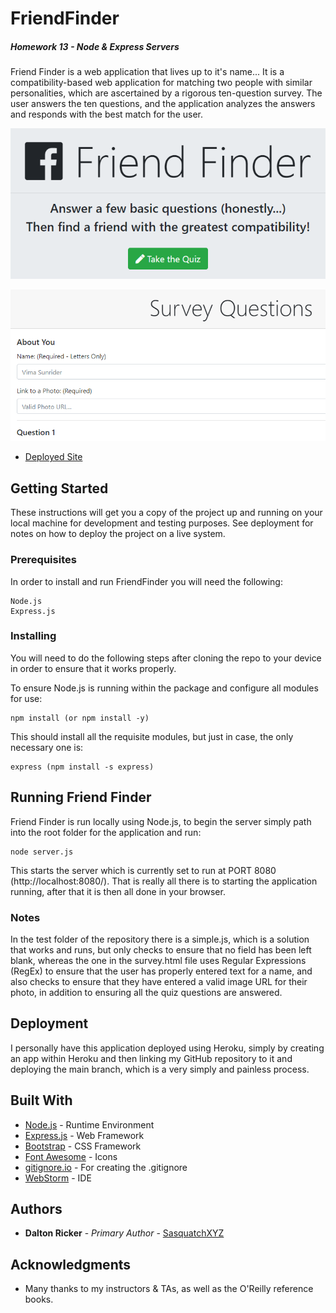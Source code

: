 # FriendFinder

##### Homework 13 - Node & Express Servers

Friend Finder is a web application that lives up to it's name... It is a compatibility-based web application for matching two people with similar personalities, which are ascertained by a rigorous ten-question survey.  The user answers the ten questions, and the application analyzes the answers and responds with the best match for the user.

![Screenshot](app/public/images/home.png)

![Screenshot](app/public/images/survey.png) 

* [Deployed Site](https://ffndr.herokuapp.com/)

## Getting Started

These instructions will get you a copy of the project up and running on your local machine for development and testing purposes.  See deployment for notes on how to deploy the project on a live system.

### Prerequisites

In order to install and run FriendFinder you will need the following:

```
Node.js
Express.js
```

### Installing

You will need to do the following steps after cloning the repo to your device in order to ensure that it works properly.

To ensure Node.js is running within the package and configure all modules for use:

```
npm install (or npm install -y)
```

This should install all the requisite modules, but just in case, the only necessary one is:

```
express (npm install -s express)
```

## Running Friend Finder

Friend Finder is run locally using Node.js, to begin the server simply path into the root folder for the application and run:

```
node server.js
```

This starts the server which is currently set to run at PORT 8080 (http://localhost:8080/).
That is really all there is to starting the application running, after that it is then all done in your browser.

### Notes

In the test folder of the repository there is a simple.js, which is a solution that works and runs, but only checks to ensure that no field has been left blank, whereas the one in the survey.html file uses Regular Expressions (RegEx) to ensure that the user has properly entered text for a name, and also checks to ensure that they have entered a valid image URL for their photo, in addition to ensuring all the quiz questions are answered.

## Deployment

I personally have this application deployed using Heroku, simply by creating an app within Heroku and then linking my GitHub repository to it and deploying the main branch, which is a very simply and painless process.

## Built With

* [Node.js](https://nodejs.org/en/) - Runtime Environment
* [Express.js](https://expressjs.com/) - Web Framework
* [Bootstrap](https://getbootstrap.com/) - CSS Framework
* [Font Awesome](https://fontawesome.com/) - Icons
* [gitignore.io](https://www.gitignore.io/) - For creating the .gitignore
* [WebStorm](https://www.jetbrains.com/webstorm/) - IDE

## Authors

* **Dalton Ricker** - *Primary Author* - [SasquatchXYZ](https://github.com/SasquatchXYZ)

## Acknowledgments
* Many thanks to my instructors & TAs, as well as the O'Reilly reference books.